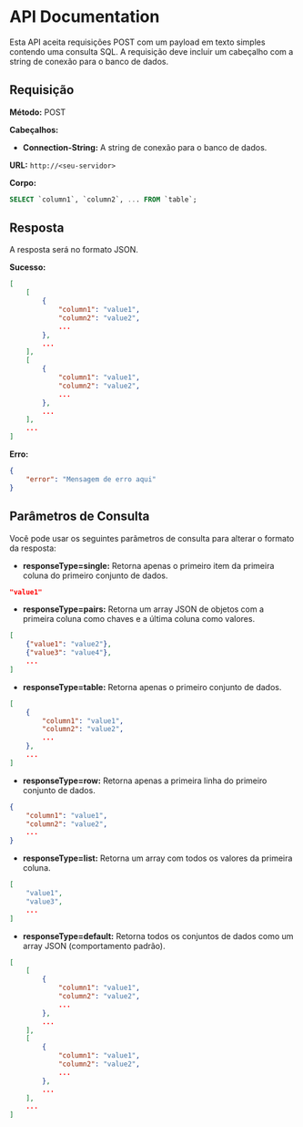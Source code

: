 # API Documentation

Esta API aceita requisições POST com um payload em texto simples contendo uma consulta SQL. A requisição deve incluir um cabeçalho com a string de conexão para o banco de dados.

## Requisição

**Método:** POST

**Cabeçalhos:**
- **Connection-String:** A string de conexão para o banco de dados.

**URL:** `http://<seu-servidor>`

**Corpo:**
```sql
SELECT `column1`, `column2`, ... FROM `table`;
```

## Resposta

A resposta será no formato JSON.

**Sucesso:**
```json
[
    [
        {
            "column1": "value1",
            "column2": "value2",
            ...
        },
        ...
    ],
    [
        {
            "column1": "value1",
            "column2": "value2",
            ...
        },
        ...
    ],
    ...
]
```

**Erro:**
```json
{
    "error": "Mensagem de erro aqui"
}
```

## Parâmetros de Consulta

Você pode usar os seguintes parâmetros de consulta para alterar o formato da resposta:

- **responseType=single:** Retorna apenas o primeiro item da primeira coluna do primeiro conjunto de dados.
```json
"value1"
```

- **responseType=pairs:** Retorna um array JSON de objetos com a primeira coluna como chaves e a última coluna como valores.
```json
[
    {"value1": "value2"},
    {"value3": "value4"},
    ...
]
```

- **responseType=table:** Retorna apenas o primeiro conjunto de dados.
```json
[
    {
        "column1": "value1",
        "column2": "value2",
        ...
    },
    ...
]
```

- **responseType=row:** Retorna apenas a primeira linha do primeiro conjunto de dados.
```json
{
    "column1": "value1",
    "column2": "value2",
    ...
}
```

- **responseType=list:** Retorna um array com todos os valores da primeira coluna.
```json
[
    "value1",
    "value3",
    ...
]
```

- **responseType=default:** Retorna todos os conjuntos de dados como um array JSON (comportamento padrão).
```json
[
    [
        {
            "column1": "value1",
            "column2": "value2",
            ...
        },
        ...
    ],
    [
        {
            "column1": "value1",
            "column2": "value2",
            ...
        },
        ...
    ],
    ...
]
```
